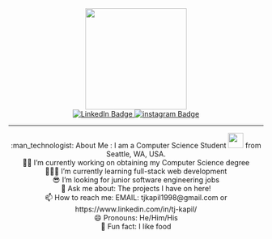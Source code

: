 
<div id="header" align="center">
  <img src="https://media.giphy.com/media/3oKIPnAiaMCws8nOsE/giphy.gif" width="200"/>
  <div id="badges">

  <a href="https://www.linkedin.com/in/tj-kapil/">
    <img src="https://img.shields.io/badge/LinkedIn-blue?style=for-the-badge&logo=linkedin&logoColor=white" alt="LinkedIn Badge"/>
  </a>
  <a href="https://www.instagram.com/tj_kapil_/">
    <img src="https://img.shields.io/badge/instagram-red?style=for-the-badge&logo=instagram&logoColor=white" alt="instagram Badge"/>
  </a>
    <br>
    <img src="https://komarev.com/ghpvc/?username=TJKAPILCODER&style=flat-square&color=blue" alt=""/>
<hr>
:man_technologist: About Me :
I am a Computer Science Student <img src="https://media.giphy.com/media/WUlplcMpOCEmTGBtBW/giphy.gif" width="30"> from Seattle, WA, USA. <br>
🧑‍🎓  I’m currently working on obtaining my Computer Science degree<br>
👨🏽‍💻 I’m currently learning full-stack web development <br>
😎 I’m looking for junior software engineering jobs <br>
💬 Ask me about: The projects I have on here! <br>
📫 How to reach me: EMAIL: tjkapil1998@gmail.com or https://www.linkedin.com/in/tj-kapil/ <br>
😄 Pronouns: He/Him/His <br>
🍟 Fun fact: I like food <br>
